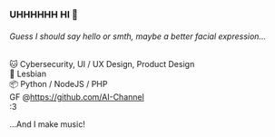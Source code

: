 ### UHHHHHH HI 🥰
###### Guess I should say hello or smth, maybe a better facial expression...

🐱 Cybersecurity, UI / UX Design, Product Design  
🌈 Lesbian  
📦 Python / NodeJS / PHP  
GF @https://github.com/AI-Channel  
:3  
 
...And I make music!

